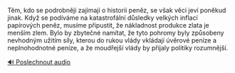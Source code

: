 
Těm, kdo se podrobněji zajímají o historii peněz, se však věci jeví poněkud jinak. Když se podíváme na katastrofální důsledky velkých inflací papírových peněz, musíme připustit, že nákladnost produkce zlata je menším zlem. Bylo by zbytečné namítat, že tyto pohromy byly způsobeny nevhodným užitím síly, kterou do rukou vlády vkládají úvěrové peníze a neplnohodnotné peníze, a že moudřejší vlády by přijaly politiky rozumnější.

[🔊 Poslechnout audio](/data/7-paragraphs/audio/chapter_79/para_004-Tm-kdo-se-podrobnji-zajmaj-o-historii-penz.mp3)

